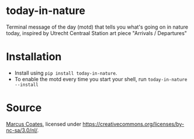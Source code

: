 # today-in-nature
Terminal message of the day (motd) that tells you what's going on in nature today, inspired by Utrecht Centraal Station art piece "Arrivals / Departures"

# Installation
- Install using `pip install today-in-nature`. 
- To enable the motd every time you start your shell, run `today-in-nature --install`

# Source
[Marcus Coates](https://www.marcuscoates.co.uk/projects/104-arrivals-departures-nature-calendar), licensed under https://creativecommons.org/licenses/by-nc-sa/3.0/nl/. 